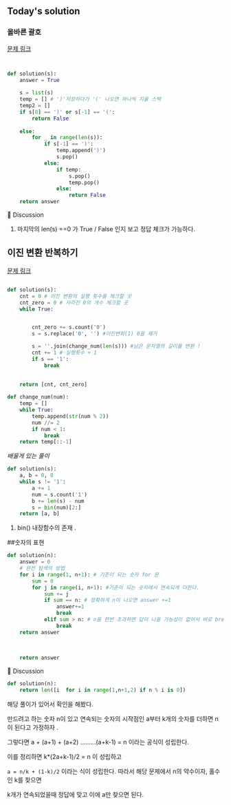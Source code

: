 ## Today's solution 

### 올바른 괄호
[문제 링크](https://school.programmers.co.kr/learn/courses/30/lessons/12909)

```python


def solution(s):
    answer = True
    
    s = list(s)
    temp = [] # ')'저장하다가 '(' 나오면 하나씩 지울 스택 
    temp2 = []
    if s[0] == ')' or s[-1] == '(':
        return False
    
    else:
        for _ in range(len(s)):
            if s[-1] == ')':
                temp.append(')')
                s.pop()
            else:
                if temp:
                    s.pop()
                    temp.pop()
                else:
                    return False
    return answer

```

🤔 Discussion 
1. 마지막의 len(s) ==0 가 True / False 인지 보고 정답 체크가 가능하다. 


## 이진 변환 반복하기 
[문제 링크](https://school.programmers.co.kr/learn/courses/30/lessons/70129)

```python

def solution(s):
    cnt = 0 # 이진 변환의 실행 횟수를 체크할 곳 
    cnt_zero = 0 # 사라진 0의 개수 체크할 곳     
    while True:


        cnt_zero += s.count('0')
        s = s.replace('0', '') #이진변화(1) 0을 제거 

        s = ''.join(change_num(len(s))) #남은 문자열의 길이를 변환 ! 
        cnt += 1 # 실행횟수 + 1
        if s == '1': 
            break
    
    
    return [cnt, cnt_zero]

def change_num(num):
    temp = []
    while True: 
        temp.append(str(num % 2))
        num //= 2
        if num < 1: 
            break
    return temp[::-1]

```
*배울게 있는 풀이*

```python
def solution(s):
    a, b = 0, 0
    while s != '1':
        a += 1
        num = s.count('1')
        b += len(s) - num
        s = bin(num)[2:]
    return [a, b]


```

1. bin() 내장함수의 존재 . 




##숫자의 표현

```python
def solution(n):
    answer = 0
    # 완전 탐색의 방법 
    for i in range(1, n+1): # 기준이 되는 숫자 for 문
        sum = 0
        for j in range(i, n+1): #기준이 되는 숫자에서 연속되게 더한다. 
            sum += j
            if sum == n: # 정확하게 n이 나오면 answer +=1 
                answer+=1 
                break
            elif sum > n: # n을 한번 초과하면 답이 나올 가능성이 없어서 바로 break 
                break
    return answer
    
    
    
    return answer

```

🤔 Discussion

```python
def solution(n):
    return len([i  for i in range(1,n+1,2) if n % i is 0])
```
해당 풀이가 있어서 확인을 해봤다. 


만드려고 하는 숫자 n이 있고
연속되는 숫자의 시작점인 a부터 k개의 숫자를 더하면 n이 된다고 가정하자 . 

그렇다면 a + (a+1) + (a+2) .........(a+k-1) = n 이라는 공식이 성립한다. 

이를 정리하면 k*(2a+k-1)/2 = n 이 성립하고 

`a = n/k + (1-k)/2` 이라는 식이 성립한다. 
따라서 해당 문제에서 n의 약수이자, 홀수인 k를 찾으면 

k개가 연속되었을때 정답에 맞고 이에 a만 찾으면 된다. 
